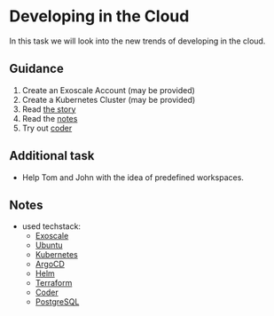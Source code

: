 # Developing in the Cloud

In this task we will look into the new trends of developing in the cloud.

## Guidance

1. Create an Exoscale Account (may be provided) 
2. Create a Kubernetes Cluster (may be provided)
3. Read [the story](STORY.md)
4. Read the [notes](NOTES.md)
5. Try out [coder](https://coder.com/)

## Additional task

* Help Tom and John with the idea of predefined workspaces.

## Notes

* used techstack:
  * [Exoscale](https://www.exoscale.com/)
  * [Ubuntu](https://ubuntu.com/)
  * [Kubernetes](https://kubernetes.io/)
  * [ArgoCD](https://argoproj.github.io/cd/)
  * [Helm](https://helm.sh/)
  * [Terraform](https://www.terraform.io/)
  * [Coder](https://coder.com/)
  * [PostgreSQL](https://www.postgresql.org/)